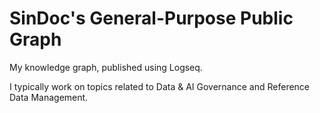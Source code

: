 # SinDoc's General-Purpose Public Graph
 My knowledge graph, published using Logseq.

 I typically work on topics related to Data & AI Governance and Reference Data Management.

